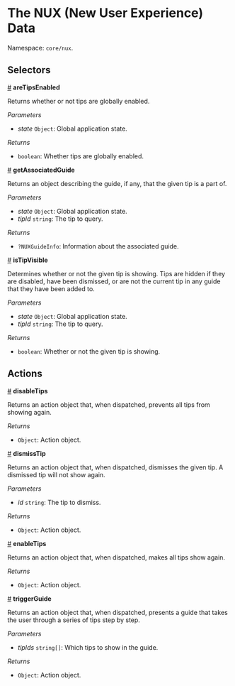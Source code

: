 # The NUX (New User Experience) Data

Namespace: `core/nux`.

## Selectors

<!-- START TOKEN(Autogenerated selectors|../../../packages/nux/src/store/selectors.js) -->

<a name="areTipsEnabled" href="#areTipsEnabled">#</a> **areTipsEnabled**

Returns whether or not tips are globally enabled.

_Parameters_

-   _state_ `Object`: Global application state.

_Returns_

-   `boolean`: Whether tips are globally enabled.

<a name="getAssociatedGuide" href="#getAssociatedGuide">#</a> **getAssociatedGuide**

Returns an object describing the guide, if any, that the given tip is a part
of.

_Parameters_

-   _state_ `Object`: Global application state.
-   _tipId_ `string`: The tip to query.

_Returns_

-   `?NUXGuideInfo`: Information about the associated guide.

<a name="isTipVisible" href="#isTipVisible">#</a> **isTipVisible**

Determines whether or not the given tip is showing. Tips are hidden if they
are disabled, have been dismissed, or are not the current tip in any
guide that they have been added to.

_Parameters_

-   _state_ `Object`: Global application state.
-   _tipId_ `string`: The tip to query.

_Returns_

-   `boolean`: Whether or not the given tip is showing.

<!-- END TOKEN(Autogenerated selectors|../../../packages/nux/src/store/selectors.js) -->

## Actions

<!-- START TOKEN(Autogenerated actions|../../../packages/nux/src/store/actions.js) -->

<a name="disableTips" href="#disableTips">#</a> **disableTips**

Returns an action object that, when dispatched, prevents all tips from
showing again.

_Returns_

-   `Object`: Action object.

<a name="dismissTip" href="#dismissTip">#</a> **dismissTip**

Returns an action object that, when dispatched, dismisses the given tip. A
dismissed tip will not show again.

_Parameters_

-   _id_ `string`: The tip to dismiss.

_Returns_

-   `Object`: Action object.

<a name="enableTips" href="#enableTips">#</a> **enableTips**

Returns an action object that, when dispatched, makes all tips show again.

_Returns_

-   `Object`: Action object.

<a name="triggerGuide" href="#triggerGuide">#</a> **triggerGuide**

Returns an action object that, when dispatched, presents a guide that takes
the user through a series of tips step by step.

_Parameters_

-   _tipIds_ `string[]`: Which tips to show in the guide.

_Returns_

-   `Object`: Action object.

<!-- END TOKEN(Autogenerated actions|../../../packages/nux/src/store/actions.js) -->
